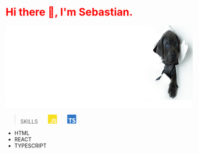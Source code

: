 
<p align="center">
<h1 style="color: red;">Hi there 👋, I'm <span style="color: red;">Sebastian</span>.</h1>
</p>

<img width="1000px" height="200px" src=doggy.png>
<img width="1000px" height="20px" src="anim.svg">

> SKILLS  &nbsp;  &nbsp;  &nbsp;   <img width="24px" src="js.svg"> &nbsp;  &nbsp;  &nbsp; <img width="24px" src="ts.svg">
* HTML
* REACT
* TYPESCRIPT

